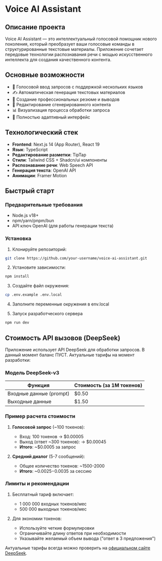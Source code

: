 # Voice AI Assistant

## Описание проекта

Voice AI Assistant — это интеллектуальный голосовой помощник нового поколения, который преобразует ваши голосовые команды в структурированные текстовые материалы. Приложение сочетает передовые технологии распознавания речи с мощью искусственного интеллекта для создания качественного контента.

## Основные возможности

- 🎤 Голосовой ввод запросов с поддержкой нескольких языков
- ✍️ Автоматическая генерация текстовых материалов
- 📝 Создание профессиональных резюме и выводов
- 🔄 Редактирование сгенерированного контента
- 📊 Визуализация процесса обработки запроса
- 📱 Полностью адаптивный интерфейс

## Технологический стек

- **Frontend**: Next.js 14 (App Router), React 19
- **Язык**: TypeScript
- **Редактирование разметки**: TipTap
- **Стили**: Tailwind CSS + Shadcn/ui компоненты
- **Распознавание речи**: Web Speech API
- **Генерация текста**: OpenAI API
- **Анимации**: Framer Motion

## Быстрый старт

### Предварительные требования

- Node.js v18+
- npm/yarn/pnpm/bun
- API ключ OpenAI (для работы генерации текста)

### Установка

1. Клонируйте репозиторий:

```bash
git clone https://github.com/your-username/voice-ai-assistant.git
```

2. Установите зависимости:

```bash
npm install
```

3. Создайте файл окружения:

```bash
cp .env.example .env.local
```

4. Заполните переменные окружения в env.local

5. Запуск разработческого сервера

```bash
npm run dev
```

## Стоимость API вызовов (DeepSeek)

Приложение использует API DeepSeek для обработки запросов. В данный момент баланс ПУСТ. Актуальные тарифы на момент разработки:

### Модель DeepSeek-v3

| Функция                 | Стоимость (за 1M токенов) |
| ----------------------- | ------------------------- |
| Входные данные (prompt) | $0.50                     |
| Выходные данные         | $1.50                     |

### Пример расчета стоимости

1. **Голосовой запрос** (~100 токенов):

   - Вход: 100 токенов → $0.00005
   - Выход (ответ ~300 токенов): → $0.00045
   - **Итого**: ~$0.0005 за запрос

2. **Средний диалог** (5-7 сообщений):
   - Общее количество токенов: ~1500-2000
   - **Итого**: ~$0.0025-$0.0035 за сессию

### Лимиты и рекомендации

1. Бесплатный тариф включает:

   - 1 000 000 входных токенов/мес
   - 500 000 выходных токенов/мес

2. Для экономии токенов:
   - Используйте четкие формулировки
   - Ограничивайте длину ответов при необходимости
   - Указывайте желаемый объем вывода ("ответ в 3 предложения")

Актуальные тарифы всегда можно проверить на [официальном сайте DeepSeek](https://platform.deepseek.com/pricing).
